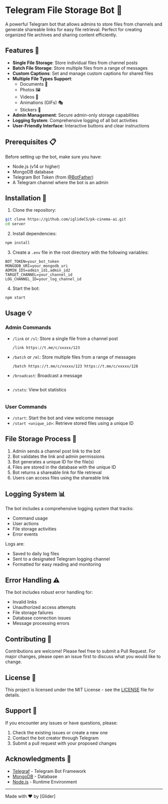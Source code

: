 # Telegram File Storage Bot 📁

A powerful Telegram bot that allows admins to store files from channels and generate shareable links for easy file retrieval. Perfect for creating organized file archives and sharing content efficiently.

## Features 🌟

- **Single File Storage**: Store individual files from channel posts
- **Batch File Storage**: Store multiple files from a range of messages
- **Custom Captions**: Set and manage custom captions for shared files
- **Multiple File Types Support**: 
  - Documents 📄
  - Photos 🖼️
  - Videos 🎥
  - Animations (GIFs) 🎭
  - Stickers 🎯
- **Admin Management**: Secure admin-only storage capabilities
- **Logging System**: Comprehensive logging of all bot activities
- **User-Friendly Interface**: Interactive buttons and clear instructions

## Prerequisites 📋

Before setting up the bot, make sure you have:

- Node.js (v14 or higher)
- MongoDB database
- Telegram Bot Token (from [@BotFather](https://t.me/botfather))
- A Telegram channel where the bot is an admin

## Installation 🚀

1. Clone the repository:
```bash
git clone https://github.com/iglideCS/pk-cinema-ai.git
cd server
```

2. Install dependencies:
```bash
npm install
```

3. Create a `.env` file in the root directory with the following variables:
```env
BOT_TOKEN=your_bot_token
MONGODB_URI=your_mongodb_uri
ADMIN_IDS=admin_id1,admin_id2
TARGET_CHANNEL=your_channel_id
LOG_CHANNEL_ID=your_log_channel_id
```

4. Start the bot:
```bash
npm start
```

## Usage 💡

### Admin Commands

- `/link` or `/sl`: Store a single file from a channel post
  ```
  /link https://t.me/c/xxxxx/123
  ```

- `/batch` or `/ml`: Store multiple files from a range of messages
  ```
  /batch https://t.me/c/xxxxx/123 https://t.me/c/xxxxx/128
  ```

- `/broadcast`: Broadcast a message
  ```

- `/stats`: View bot statistics
  ```

### User Commands

- `/start`: Start the bot and view welcome message
- `/start <unique_id>`: Retrieve stored files using a unique ID

## File Storage Process 📝

1. Admin sends a channel post link to the bot
2. Bot validates the link and admin permissions
3. Bot generates a unique ID for the file(s)
4. Files are stored in the database with the unique ID
5. Bot returns a shareable link for file retrieval
6. Users can access files using the shareable link

## Logging System 📊

The bot includes a comprehensive logging system that tracks:
- Command usage
- User actions
- File storage activities
- Error events

Logs are:
- Saved to daily log files
- Sent to a designated Telegram logging channel
- Formatted for easy reading and monitoring

## Error Handling ⚠️

The bot includes robust error handling for:
- Invalid links
- Unauthorized access attempts
- File storage failures
- Database connection issues
- Message processing errors

## Contributing 🤝

Contributions are welcome! Please feel free to submit a Pull Request. For major changes, please open an issue first to discuss what you would like to change.

## License 📜

This project is licensed under the MIT License - see the [LICENSE](LICENSE) file for details.

## Support 💬

If you encounter any issues or have questions, please:
1. Check the existing issues or create a new one
2. Contact the bot creator through Telegram
3. Submit a pull request with your proposed changes

## Acknowledgments 🙏

- [Telegraf](https://github.com/telegraf/telegraf) - Telegram Bot Framework
- [MongoDB](https://www.mongodb.com/) - Database
- [Node.js](https://nodejs.org/) - Runtime Environment

---
Made with ❤️ by [Glider]